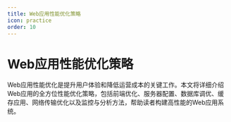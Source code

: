 ```yaml
---
title: Web应用性能优化策略
icon: practice
order: 10
---
```


# Web应用性能优化策略

Web应用性能优化是提升用户体验和降低运营成本的关键工作。本文将详细介绍Web应用的全方位性能优化策略，包括前端优化、服务器配置、数据库调优、缓存应用、网络传输优化以及监控与分析方法，帮助读者构建高性能的Web应用系统。
